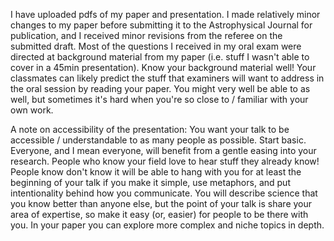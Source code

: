I have uploaded pdfs of my paper and presentation. I made relatively minor changes to my paper before submitting it to the Astrophysical Journal for publication, and I received minor revisions from the referee on the submitted draft. Most of the questions I received in my oral exam were directed at background material from my paper (i.e. stuff I wasn't able to cover in a 45min presentation). Know your background material well! Your classmates can likely predict the stuff that examiners will want to address in the oral session by reading your paper. You might very well be able to as well, but sometimes it's hard when you're so close to / familiar with your own work. 

A note on accessibility of the presentation: You want your talk to be accessible / understandable to as many people as possible. Start basic. Everyone, and I mean everyone, will benefit from a gentle easing into your research. People who know your field love to hear stuff they already know! People know don't know it will be able to hang with you for at least the beginning of your talk if you make it simple, use metaphors, and put intentionality behind how you communicate. You will describe science that you know better than anyone else, but the point of your talk is share your area of expertise, so make it easy (or, easier) for people to be there with you. In your paper you can explore more complex and niche topics in depth. 
